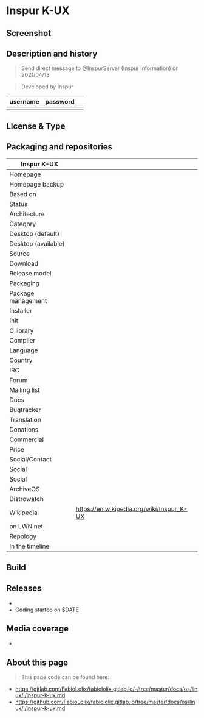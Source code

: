 # Inspur K-UX

## Screenshot


## Description and history

> Send direct message to @InspurServer (Inspur Information) on 2021/04/18

> Developed by Inspur

| username | password |  |
|----------|----------|--|
|  |  |  |


## License & Type

>


## Packaging and repositories 


| Inspur K-UX |                  |
|-----------------------|--|
| Homepage              |  |
| Homepage backup       |  |
| Based on              |  |
| Status                |  |
| Architecture          |  |
| Category              |  |
| Desktop (default)     |  |
| Desktop (available)   |  |
| Source                |  |
| Download              |  |
| Release model         |  |
| Packaging             |  |
| Package management    |  |
| Installer             |  |
| Init                  |  |
| C library             |  |
| Compiler              |  |
| Language              |  |
| Country               |  |
| IRC                   |  |
| Forum                 |  |
| Mailing list          |  |
| Docs                  |  |
| Bugtracker            |  |
| Translation           |  |
| Donations             |  |
| Commercial            |  |
| Price                 |  |
| Social/Contact        |  |
| Social                |  |
| Social                |  |
| ArchiveOS             |  |
| Distrowatch           |  |
| Wikipedia             | <https://en.wikipedia.org/wiki/Inspur_K-UX> |
| on LWN.net            |  |
| Repology              |  |
| In the timeline       |  |


## Build

>


## Releases

* 
* Coding started on $DATE


## Media coverage

* 


## About this page

> This page code can be found here:

* <https://gitlab.com/FabioLolix/fabiololix.gitlab.io/-/tree/master/docs/os/linux/i/inspur-k-ux.md>
* <https://github.com/FabioLolix/fabiololix.gitlab.io/tree/master/docs/os/linux/i/inspur-k-ux.md>
